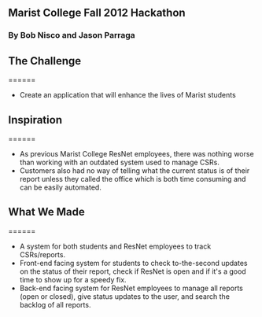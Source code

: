 ## Marist College Fall 2012 Hackathon
### By Bob Nisco and Jason Parraga

## The Challenge
======
- Create an application that will enhance the lives of Marist students

## Inspiration
======
- As previous Marist College ResNet employees, there was nothing worse than working with an outdated system used to manage CSRs.
- Customers also had no way of telling what the current status is of their report unless they called the office which is both time consuming and can be easily automated.

## What We Made
======
- A system for both students and ResNet employees to track CSRs/reports.
- Front-end facing system for students to check to-the-second updates on the status of their report, check if ResNet is open and if it's a good time to show up for a speedy fix.
- Back-end facing system for ResNet employees to manage all reports (open or closed), give status updates to the user, and search the backlog of all reports.